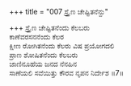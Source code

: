 +++
title = "007 ಸ್ತ್ರೈಣ ಚೇಷ್ಟಿತನೆನ್ದು"

+++
ಸ್ತ್ರೈಣ ಚೇಷ್ಟಿತನೆಂದು ಕೆಲಬರು  
ಕಾಣೆವರಸನನೆಂದು ಕೆಲರ  
ಕ್ಷೀಣ ರೋಗಿತನೆಂದು ಕೆಲರು ವಿಷ ಪ್ರಯೋಗದಲಿ  
ಪ್ರಾಣ ಶೋಷಿತನೆಂದು ಕೆಲಬರು  
ಜಾಣಿನೂಹೆಯ ಜನದ ನೆನಹಿನ  
ಸಾಣೆಯಲಿ ಸವೆಯಿತ್ತು ಕೌರವ ನೃಪನ ನಿರ್ದೇಶ    ॥7॥